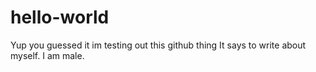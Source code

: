 # hello-world
Yup you guessed it im testing out this github thing
It says to write about myself. I am male.
